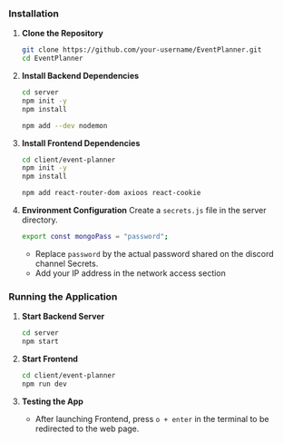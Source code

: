 ### Installation

1. **Clone the Repository**
   ```bash
   git clone https://github.com/your-username/EventPlanner.git
   cd EventPlanner
   ```

2. **Install Backend Dependencies**
   ```bash
   cd server
   npm init -y
   npm install
   ```
   ```bash
   npm add --dev nodemon
   ```
   
3. **Install Frontend Dependencies**
   ```bash
   cd client/event-planner
   npm init -y
   npm install
   ```
   ```bash
   npm add react-router-dom axioos react-cookie
   ```

4. **Environment Configuration**
   Create a `secrets.js` file in the server directory. 
   ```bash
   export const mongoPass = "password";
   ```
   - Replace `password` by the actual password shared on the discord channel Secrets.
   - Add your IP address in the network access section



### Running the Application

1. **Start Backend Server**
   ```bash
   cd server
   npm start
   ```

2. **Start Frontend**
   ```bash
   cd client/event-planner
   npm run dev
   ```

3. **Testing the App**
    - After launching Frontend, press `o + enter` in the terminal to be redirected to the web page.
